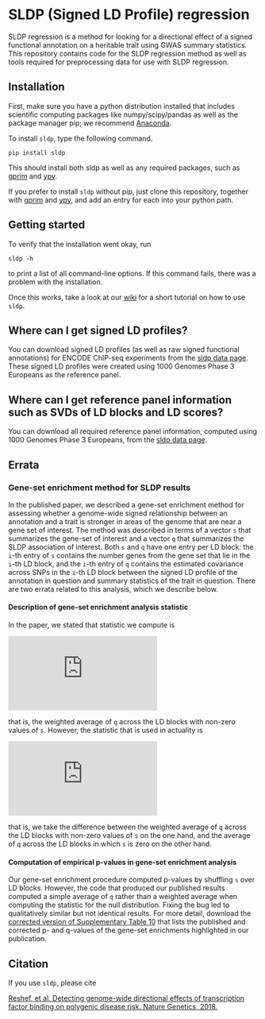 # SLDP (Signed LD Profile) regression

SLDP regression is a method for looking for a directional effect of a signed functional annotation on a heritable trait using GWAS summary statistics. This repository contains code for the SLDP regression method as well as tools required for preprocessing data for use with SLDP regression.

## Installation

First, make sure you have a python distribution installed that includes scientific computing packages like numpy/scipy/pandas as well as the package manager pip; we recommend [Anaconda](https://store.continuum.io/cshop/anaconda/).

To install `sldp`, type the following command.
```  
pip install sldp
```
This should install both sldp as well as any required packages, such as [gprim](https://github.com/yakirr/gprim) and [ypy](https://github.com/yakirr/ypy).

If you prefer to install `sldp` without pip, just clone this repository, together with [gprim](https://github.com/yakirr/gprim) and [ypy](https://github.com/yakirr/ypy), and add an entry for each into your python path.


## Getting started

To verify that the installation went okay, run
```
sldp -h
```
to print a list of all command-line options. If this command fails, there was a problem with the installation.

Once this works, take a look at our [wiki](https://github.com/yakirr/sldp/wiki) for a short tutorial on how to use `sldp`.


## Where can I get signed LD profiles?

You can download signed LD profiles (as well as raw signed functional annotations) for ENCODE ChIP-seq experiments from the [sldp data page](https://data.broadinstitute.org/alkesgroup/SLDP/). These signed LD profiles were created using 1000 Genomes Phase 3 Europeans as the reference panel.

## Where can I get reference panel information such as SVDs of LD blocks and LD scores?

You can download all required reference panel information, computed using 1000 Genomes Phase 3 Europeans, from the [sldp data page](https://data.broadinstitute.org/alkesgroup/SLDP/).

## Errata
### Gene-set enrichment method for SLDP results
In the published paper, we described a gene-set enrichment method for assessing whether a genome-wide signed relationship between an annotation and a trait is stronger in areas of the genome that are near a gene set of interest. The method was described in terms of a vector `s` that summarizes the gene-set of interest and a vector `q` that summarizes the SLDP association of interest. Both `s` and `q` have one entry per LD block: the `i`-th entry of `s` contains the number genes from the gene set that lie in the `i`-th LD block, and the `i`-th entry of `q` contains the estimated covariance across SNPs in the `i`-th LD block between the signed LD profile of the annotation in question and summary statistics of the trait in question. There are two errata related to this analysis, which we describe below.

#### Description of gene-set enrichment analysis statistic
In the paper, we stated that statistic we compute is

![equation](https://latex.codecogs.com/png.latex?a%20%3A%3D%20%5Cfrac%7B%5Csum_i%20s_iq_i%7D%7B%5Csum_i%20s_i%7D)

that is, the weighted average of `q` across the LD blocks with non-zero values of `s`. However, the statistic that is used in actuality is

![equation](https://latex.codecogs.com/png.latex?%5Cfrac%7B%5Csum_i%20s_iq_i%7D%7B%5Csum_i%20s_i%7D%20-%20%5Cfrac%7B%5Csum_i%20%5Cmathbf%7B1%7D%28s_i%3D0%29%20q_i%7D%7B%5Csum_i%20%5Cmathbf%7B1%7D%28s_i%3D0%29%7D)

that is, we take the difference between the weighted average of `q` across the LD blocks with non-zero values of `s` on the one hand, and the average of `q` across the LD blocks in which `s` is zero on the other hand.

#### Computation of empirical p-values in gene-set enrichment analysis
Our gene-set enrichment procedure computed p-values by shuffling `s` over LD blocks. However, the code that produced our published results computed a simple average of `q` rather than a weighted average when computing the statistic for the null distribution. Fixing the bug led to qualitatively similar but not identical results. For more detail, download the [corrected version of Supplementary Table 10](https://data.broadinstitute.org/alkesgroup/SLDP/errata/corrected_SuppTable10.xlsx) that lists the published and corrected p- and q-values of the gene-set enrichments highlighted in our publication.

## Citation

If you use `sldp`, please cite

[Reshef, et al. Detecting genome-wide directional effects of transcription factor binding on polygenic disease risk.
Nature Genetics, 2018.](https://www.nature.com/articles/s41588-018-0196-7)
